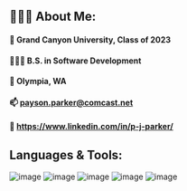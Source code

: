 ## 👨🏻‍💻 About Me:
#### 🏫 Grand Canyon University, Class of 2023
#### 👨🏻‍🎓 B.S. in Software Development
#### 📍 Olympia, WA
#### 📫 payson.parker@comcast.net
#### 🔗 https://www.linkedin.com/in/p-j-parker/

## Languages & Tools:
![image](https://user-images.githubusercontent.com/90354190/209887420-746956d3-9088-4991-8f18-5bf1a04312b4.png)
![image](https://user-images.githubusercontent.com/90354190/209887212-0c73e0cc-cf3b-4c6e-b9fc-0823772419bb.png)
![image](https://user-images.githubusercontent.com/90354190/209887305-b06baa41-4775-4bed-b733-ae3180564c8f.png)
![image](https://user-images.githubusercontent.com/90354190/209887244-1241fc45-2003-4e98-bf5b-3f49a9ef6f50.png)
![image](https://user-images.githubusercontent.com/90354190/209887264-f8302fe4-ef6c-4ea1-9d35-2e93c1e1d20b.png)



<!--
**paysonjparker/paysonjparker** is a ✨ _special_ ✨ repository because its `README.md` (this file) appears on your GitHub profile.

Here are some ideas to get you started:

- 🔭 I’m currently working on ...
- 🌱 I’m currently learning ...
- 👯 I’m looking to collaborate on ...
- 🤔 I’m looking for help with ...
- 💬 Ask me about ...
- 📫 How to reach me: ...
- 😄 Pronouns: ...
- ⚡ Fun fact: ...
-->
